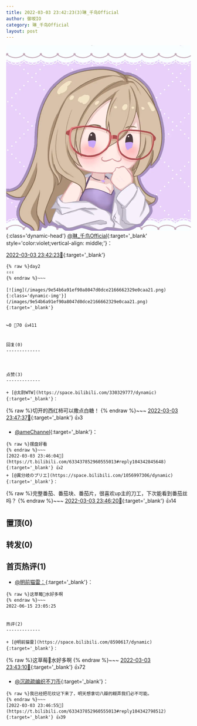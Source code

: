 ```yaml
---
title: 2022-03-03 23:42:23(3)琳_千鸟Official
author: 御坂IO
category: 琳_千鸟Official
layout: post
---
```


![img](/images/c0a88f85ebd0d056f37b114e0748e69556c8b488.jpg){:class='dynamic-head'}
[@琳_千鸟Official](https://space.bilibili.com/1620923329/dynamic){:target='_blank' style='color:violet;vertical-align: middle;'}：

[2022-03-03 23:42:23🔗](https://t.bilibili.com/633437852960555013){:target='_blank'}

~~~
{% raw %}day2
✌️✌️✌️
{% endraw %}~~~

[![img](/images/9e54b6a91ef90a8047d0dce2166662329e0caa21.png){:class='dynamic-img'}](/images/9e54b6a91ef90a8047d0dce2166662329e0caa21.png){:target='_blank'}


↪️0 💬70 👍411


回复(0)
-------------



点赞(3)
-------------

+ [@太尉WTW](https://space.bilibili.com/330329777/dynamic){:target='_blank'}：
~~~
{% raw %}切开的西红柿可以撒点白糖！
{% endraw %}~~~
[2022-03-03 23:47:37🔗](https://t.bilibili.com/633437852960555013#reply104343059488){:target='_blank'} 👍3
+ [@ameChannel](https://space.bilibili.com/227184235/dynamic){:target='_blank'}：
~~~
{% raw %}摆盘好看
{% endraw %}~~~
[2022-03-03 23:46:04🔗](https://t.bilibili.com/633437852960555013#reply104342845648){:target='_blank'} 👍2
+ [@異分岐のプリエ](https://space.bilibili.com/1056997306/dynamic){:target='_blank'}：
~~~
{% raw %}完整番茄、番茄块、番茄片，很喜欢up主的刀工，下次能看到番茄丝吗？
{% endraw %}~~~
[2022-03-03 23:46:20🔗](https://t.bilibili.com/633437852960555013#reply104342777520){:target='_blank'} 👍14


置顶(0)
-------------



转发(0)
-------------



首页热评(1)
-------------

+ [@明前猫雷：](https://space.bilibili.com/8590617/dynamic){:target='_blank'}：
~~~
{% raw %}这草莓🍓水好多啊
{% endraw %}~~~
2022-06-15 23:05:25


热评(2)
-------------

+ [@明前猫雷](https://space.bilibili.com/8590617/dynamic){:target='_blank'}：
~~~
{% raw %}这草莓🍓水好多啊
{% endraw %}~~~
[2022-03-03 23:43:10🔗](https://t.bilibili.com/633437852960555013#reply104342581888){:target='_blank'} 👍72
+ [@沉疏疏编织不刀币](https://space.bilibili.com/90695118/dynamic){:target='_blank'}：
~~~
{% raw %}我已经把花纹记下来了，明天想拿切八瓣的糊弄我们必不可能。
{% endraw %}~~~
[2022-03-03 23:46:55🔗](https://t.bilibili.com/633437852960555013#reply104342798512){:target='_blank'} 👍39


